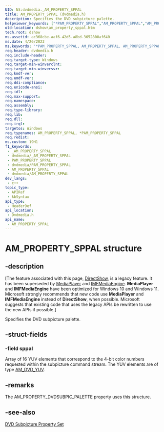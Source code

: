 ```yaml
---
UID: NS:dvdmedia._AM_PROPERTY_SPPAL
title: AM_PROPERTY_SPPAL (dvdmedia.h)
description: Specifies the DVD subpicture palette.
helpviewer_keywords: ["*PAM_PROPERTY_SPPAL","AM_PROPERTY_SPPAL","AM_PROPERTY_SPPAL structure [DirectShow]","PAM_PROPERTY_SPPAL","PAM_PROPERTY_SPPAL structure pointer [DirectShow]","dshow.am_property_sppal","dvdmedia/AM_PROPERTY_SPPAL","dvdmedia/PAM_PROPERTY_SPPAL"]
old-location: dshow\am_property_sppal.htm
tech.root: dshow
ms.assetid: ac368cbe-aaf6-42d5-a8bd-3652800af640
ms.date: 4/26/2023
ms.keywords: '*PAM_PROPERTY_SPPAL, AM_PROPERTY_SPPAL, AM_PROPERTY_SPPAL structure [DirectShow], PAM_PROPERTY_SPPAL, PAM_PROPERTY_SPPAL structure pointer [DirectShow], dshow.am_property_sppal, dvdmedia/AM_PROPERTY_SPPAL, dvdmedia/PAM_PROPERTY_SPPAL'
req.header: dvdmedia.h
req.include-header: 
req.target-type: Windows
req.target-min-winverclnt: 
req.target-min-winversvr: 
req.kmdf-ver: 
req.umdf-ver: 
req.ddi-compliance: 
req.unicode-ansi: 
req.idl: 
req.max-support: 
req.namespace: 
req.assembly: 
req.type-library: 
req.lib: 
req.dll: 
req.irql: 
targetos: Windows
req.typenames: AM_PROPERTY_SPPAL, *PAM_PROPERTY_SPPAL
req.redist: 
ms.custom: 19H1
f1_keywords:
 - _AM_PROPERTY_SPPAL
 - dvdmedia/_AM_PROPERTY_SPPAL
 - PAM_PROPERTY_SPPAL
 - dvdmedia/PAM_PROPERTY_SPPAL
 - AM_PROPERTY_SPPAL
 - dvdmedia/AM_PROPERTY_SPPAL
dev_langs:
 - c++
topic_type:
 - APIRef
 - kbSyntax
api_type:
 - HeaderDef
api_location:
 - Dvdmedia.h
api_name:
 - AM_PROPERTY_SPPAL
---
```


# AM_PROPERTY_SPPAL structure


## -description

\[The feature associated with this page, [DirectShow](/windows/win32/directshow/directshow), is a legacy feature. It has been superseded by [MediaPlayer](/uwp/api/Windows.Media.Playback.MediaPlayer) and [IMFMediaEngine](/windows/win32/api/mfmediaengine/nn-mfmediaengine-imfmediaengine). **MediaPlayer** and **IMFMediaEngine** have been optimized for Windows 10 and Windows 11. Microsoft strongly recommends that new code use **MediaPlayer** and **IMFMediaEngine** instead of **DirectShow**, when possible. Microsoft suggests that existing code that uses the legacy APIs be rewritten to use the new APIs if possible.\]

Specifies the DVD subpicture palette.

## -struct-fields

### -field sppal

Array of 16 YUV elements that correspond to the 4-bit color numbers requested within the subpicture command stream. The YUV elements are of type <a href="/previous-versions/windows/desktop/api/dvdmedia/ns-dvdmedia-am_dvd_yuv">AM_DVD_YUV</a>.

## -remarks

The AM_PROPERTY_DVDSUBPIC_PALETTE property uses this structure.

## -see-also

<a href="/windows/desktop/DirectShow/dvd-subpicture-property-set">DVD Subpicture Property Set</a>